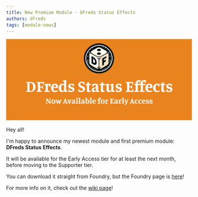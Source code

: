 ```yaml
---
title: New Premium Module - DFreds Status Effects
authors: dfreds
tags: [module-news]
---
```


![Status Effects](./img/2025-02-04-status-effects-early-access.webp)

Hey all!

I'm happy to announce my newest module and first premium module: **DFreds Status
Effects**.

It will be available for the Early Access tier for at least the next month,
before moving to the Supporter tier.

You can download it straight from Foundry, but the Foundry page is [here](https://foundryvtt.com/packages/dfreds-status-effects)!

For more info on it, check out the [wiki page](https://www.dfreds-modules.com/premium-modules/status-effects/)!